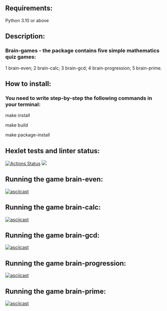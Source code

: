 ## Requirements:

Python 3.10 or above

## Description:

### Brain-games - the package contains five simple mathematics quiz games:

1 brain-even;
2 brain-calc;
3 brain-gcd;
4 brain-progression;
5 brain-prime.

## How to install:

### You need to write step-by-step the following commands in your terminal:

make install

make build

make package-install

## Hexlet tests and linter status:
[![Actions Status](https://github.com/Trevinter/python-project-49/workflows/hexlet-check/badge.svg)](https://github.com/Trevinter/python-project-49/actions)
<a href="https://codeclimate.com/github/Trevinter/python-project-49/maintainability"><img src="https://api.codeclimate.com/v1/badges/f1190058555020ba2f72/maintainability" /></a>


## Running the game brain-even:

[![asciicast](https://asciinema.org/a/kgiAKOz8kAlKl9tvJhwN6Dh1j.svg)](https://asciinema.org/a/kgiAKOz8kAlKl9tvJhwN6Dh1j)


## Running the game brain-calc:

[![asciicast](https://asciinema.org/a/vFj5r6CEdCBkqJBywziqi3wf7.svg)](https://asciinema.org/a/vFj5r6CEdCBkqJBywziqi3wf7)

## Running the game brain-gcd:

[![asciicast](https://asciinema.org/a/FUEygIekcjM3cP3UcKOIeXzuF.svg)](https://asciinema.org/a/FUEygIekcjM3cP3UcKOIeXzuF)

## Running the game brain-progression:

[![asciicast](https://asciinema.org/a/pmICk8lM5oUYC4KJt5EwXtOxs.svg)](https://asciinema.org/a/pmICk8lM5oUYC4KJt5EwXtOxs)

## Running the game brain-prime:

[![asciicast](https://asciinema.org/a/MVsE44SfhCXOXy6AI9R0PAr4f.svg)](https://asciinema.org/a/MVsE44SfhCXOXy6AI9R0PAr4f)
